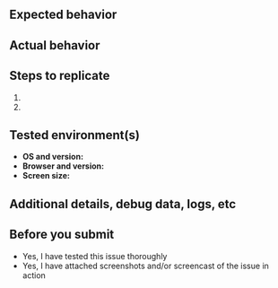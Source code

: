 ## Expected behavior

## Actual behavior

## Steps to replicate
1.
2.

## Tested environment(s)
- **OS and version:**
- **Browser and version:**
- **Screen size:**

## Additional details, debug data, logs, etc

## Before you submit
- Yes, I have tested this issue thoroughly
- Yes, I have attached screenshots and/or screencast of the issue in action
